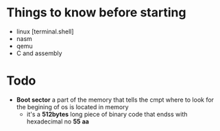 # Things to know before starting

- linux [terminal.shell]
- nasm
- qemu
- C and assembly

# Todo

- **Boot sector** a part of the memory that tells the cmpt where to look for the begining of os is located in memory
  - it's a **512bytes** long piece of binary code that endss with hexadecimal no **55 aa**
